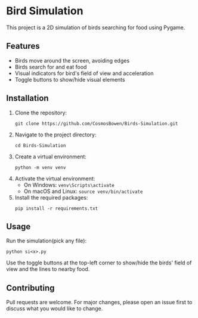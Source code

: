 # Bird Simulation

This project is a 2D simulation of birds searching for food using Pygame.

## Features

- Birds move around the screen, avoiding edges
- Birds search for and eat food
- Visual indicators for bird's field of view and acceleration
- Toggle buttons to show/hide visual elements

## Installation

1. Clone the repository:
   ```
   git clone https://github.com/CosmosBowen/Birds-Simulation.git
   ```
2. Navigate to the project directory:
   ```
   cd Birds-Simulation
   ```
3. Create a virtual environment:
   ```
   python -m venv venv
   ```
4. Activate the virtual environment:
   - On Windows: `venv\Scripts\activate`
   - On macOS and Linux: `source venv/bin/activate`
5. Install the required packages:
   ```
   pip install -r requirements.txt
   ```

## Usage

Run the simulation(pick any file):
```
python si<x>.py
```

Use the toggle buttons at the top-left corner to show/hide the birds' field of view and the lines to nearby food.

## Contributing

Pull requests are welcome. For major changes, please open an issue first to discuss what you would like to change.
